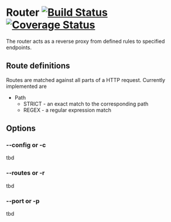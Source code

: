 # Router [![Build Status](https://travis-ci.org/evangelion1204/node-proxy-router.svg)](https://travis-ci.org/evangelion1204/node-proxy-router) [![Coverage Status](https://coveralls.io/repos/evangelion1204/node-proxy-router/badge.svg?branch=master&service=github)](https://coveralls.io/github/evangelion1204/node-proxy-router?branch=master)

The router acts as a reverse proxy from defined rules to specified endpoints.

## Route definitions

Routes are matched against all parts of a HTTP request. Currently implemented are

* Path
    * STRICT - an exact match to the corresponding path
    * REGEX - a regular expression match
 
## Options

### --config or -c

tbd

### --routes or -r

tbd

### --port or -p

tbd
